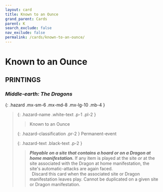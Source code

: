 ```yaml
---
layout: card
title: Known to an Ounce
grand_parent: Cards
parent: K
search_exclude: false
nav_exclude: false
permalink: /cards/known-to-an-ounce/
---
```


# Known to an Ounce


## PRINTINGS


### _Middle-earth: The Dragons_

{: .hazard .mx-sm-6 .mx-md-8 .mx-lg-10 .mb-4 }
> {: .hazard-name .white-text .p-1 .pl-2 }
> > <div class="hazard-mp"></div>
> > <div class="card-name">Known to an Ounce</div>
>
> {: .hazard-classification .pr-2 }
> Permanent-event
>
> {: .hazard-text .black-text .p-2 }
> > ***Playable on a site that contains a hoard or on a Dragon at home manifestation.*** If any item is played at the site _or_ at the site associated with the Dragon at home manifestation, the site's automatic-attacks are again faced. <br>&ensp;Discard this card when the associated site or Dragon manifestation leaves play. Cannot be duplicated on a given site or Dragon manifestation. 
>
